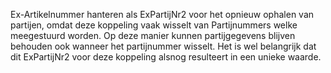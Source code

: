 Ex-Artikelnummer hanteren als ExPartijNr2 voor het opnieuw ophalen van partijen, omdat deze koppeling vaak wisselt van Partijnummers welke meegestuurd worden. Op deze manier kunnen partijgegevens blijven behouden ook wanneer het partijnummer wisselt. Het is wel belangrijk dat dit ExPartijNr2 voor deze koppeling alsnog resulteert in een unieke waarde.